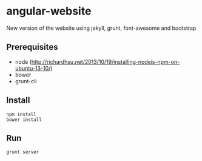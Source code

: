 angular-website
===============

New version of the website using jekyll, grunt, font-awesome and bootstrap

Prerequisites
-------------

* node (http://richardhsu.net/2013/10/19/installing-nodejs-npm-on-ubuntu-13-10/)
* bower
* grunt-cli


Install
-------

    npm install
    bower install

Run
----

    grunt server
